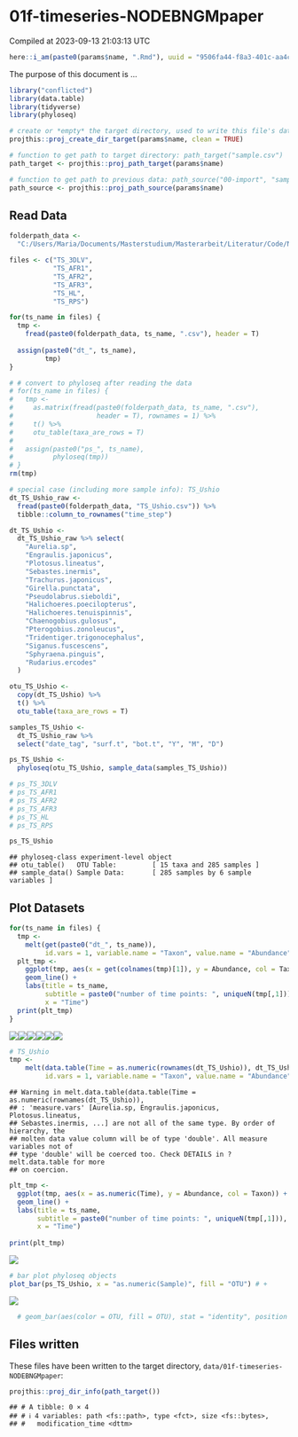 01f-timeseries-NODEBNGMpaper
================
Compiled at 2023-09-13 21:03:13 UTC

``` r
here::i_am(paste0(params$name, ".Rmd"), uuid = "9506fa44-f8a3-401c-aa4c-950659e05f3f")
```

The purpose of this document is …

``` r
library("conflicted")
library(data.table)
library(tidyverse)
library(phyloseq)
```

``` r
# create or *empty* the target directory, used to write this file's data: 
projthis::proj_create_dir_target(params$name, clean = TRUE)

# function to get path to target directory: path_target("sample.csv")
path_target <- projthis::proj_path_target(params$name)

# function to get path to previous data: path_source("00-import", "sample.csv")
path_source <- projthis::proj_path_source(params$name)
```

## Read Data

``` r
folderpath_data <-
  "C:/Users/Maria/Documents/Masterstudium/Masterarbeit/Literatur/Code/NODEBNGM/data/"

files <- c("TS_3DLV",
           "TS_AFR1",
           "TS_AFR2",
           "TS_AFR3",
           "TS_HL",
           "TS_RPS")

for(ts_name in files) {
  tmp <-
    fread(paste0(folderpath_data, ts_name, ".csv"), header = T)
  
  assign(paste0("dt_", ts_name),
         tmp)
}

# # convert to phyloseq after reading the data
# for(ts_name in files) {
#   tmp <-
#     as.matrix(fread(paste0(folderpath_data, ts_name, ".csv"),
#                     header = T), rownames = 1) %>%
#     t() %>% 
#     otu_table(taxa_are_rows = T)
#   
#   assign(paste0("ps_", ts_name),
#          phyloseq(tmp))
# }
rm(tmp)
```

``` r
# special case (including more sample info): TS_Ushio
dt_TS_Ushio_raw <- 
  fread(paste0(folderpath_data, "TS_Ushio.csv")) %>% 
  tibble::column_to_rownames("time_step")

dt_TS_Ushio <-
  dt_TS_Ushio_raw %>% select(
    "Aurelia.sp",
    "Engraulis.japonicus",
    "Plotosus.lineatus",
    "Sebastes.inermis",
    "Trachurus.japonicus",
    "Girella.punctata",
    "Pseudolabrus.sieboldi",
    "Halichoeres.poecilopterus",
    "Halichoeres.tenuispinnis",
    "Chaenogobius.gulosus",
    "Pterogobius.zonoleucus",
    "Tridentiger.trigonocephalus",
    "Siganus.fuscescens",
    "Sphyraena.pinguis",
    "Rudarius.ercodes"
  )

otu_TS_Ushio <-
  copy(dt_TS_Ushio) %>% 
  t() %>% 
  otu_table(taxa_are_rows = T)

samples_TS_Ushio <-
  dt_TS_Ushio_raw %>%
  select("date_tag", "surf.t", "bot.t", "Y", "M", "D")

ps_TS_Ushio <-
  phyloseq(otu_TS_Ushio, sample_data(samples_TS_Ushio))
```

``` r
# ps_TS_3DLV
# ps_TS_AFR1
# ps_TS_AFR2
# ps_TS_AFR3
# ps_TS_HL
# ps_TS_RPS

ps_TS_Ushio
```

    ## phyloseq-class experiment-level object
    ## otu_table()   OTU Table:         [ 15 taxa and 285 samples ]
    ## sample_data() Sample Data:       [ 285 samples by 6 sample variables ]

## Plot Datasets

``` r
for(ts_name in files) {
  tmp <-
    melt(get(paste0("dt_", ts_name)),
         id.vars = 1, variable.name = "Taxon", value.name = "Abundance")
  plt_tmp <-
    ggplot(tmp, aes(x = get(colnames(tmp)[1]), y = Abundance, col = Taxon)) +
    geom_line() +
    labs(title = ts_name,
         subtitle = paste0("number of time points: ", uniqueN(tmp[,1])),
         x = "Time")
  print(plt_tmp)
}
```

![](01f-timeseries-NODEBNGMpaper_files/figure-gfm/unnamed-chunk-4-1.png)<!-- -->![](01f-timeseries-NODEBNGMpaper_files/figure-gfm/unnamed-chunk-4-2.png)<!-- -->![](01f-timeseries-NODEBNGMpaper_files/figure-gfm/unnamed-chunk-4-3.png)<!-- -->![](01f-timeseries-NODEBNGMpaper_files/figure-gfm/unnamed-chunk-4-4.png)<!-- -->![](01f-timeseries-NODEBNGMpaper_files/figure-gfm/unnamed-chunk-4-5.png)<!-- -->![](01f-timeseries-NODEBNGMpaper_files/figure-gfm/unnamed-chunk-4-6.png)<!-- -->

``` r
# TS_Ushio
tmp <-
    melt(data.table(Time = as.numeric(rownames(dt_TS_Ushio)), dt_TS_Ushio),
         id.vars = 1, variable.name = "Taxon", value.name = "Abundance")
```

    ## Warning in melt.data.table(data.table(Time = as.numeric(rownames(dt_TS_Ushio)),
    ## : 'measure.vars' [Aurelia.sp, Engraulis.japonicus, Plotosus.lineatus,
    ## Sebastes.inermis, ...] are not all of the same type. By order of hierarchy, the
    ## molten data value column will be of type 'double'. All measure variables not of
    ## type 'double' will be coerced too. Check DETAILS in ?melt.data.table for more
    ## on coercion.

``` r
plt_tmp <-
  ggplot(tmp, aes(x = as.numeric(Time), y = Abundance, col = Taxon)) +
  geom_line() +
  labs(title = ts_name,
       subtitle = paste0("number of time points: ", uniqueN(tmp[,1])),
       x = "Time")
  
print(plt_tmp)
```

![](01f-timeseries-NODEBNGMpaper_files/figure-gfm/unnamed-chunk-4-7.png)<!-- -->

``` r
# bar plot phyloseq objects
plot_bar(ps_TS_Ushio, x = "as.numeric(Sample)", fill = "OTU") # +
```

![](01f-timeseries-NODEBNGMpaper_files/figure-gfm/unnamed-chunk-5-1.png)<!-- -->

``` r
  # geom_bar(aes(color = OTU, fill = OTU), stat = "identity", position = "stack")
```

## Files written

These files have been written to the target directory,
`data/01f-timeseries-NODEBNGMpaper`:

``` r
projthis::proj_dir_info(path_target())
```

    ## # A tibble: 0 × 4
    ## # ℹ 4 variables: path <fs::path>, type <fct>, size <fs::bytes>,
    ## #   modification_time <dttm>
